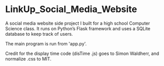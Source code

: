 # LinkUp_Social_Media_Website
A social media website side project I built for a high school Computer Science class. It runs on Python’s Flask framework and uses a SQLite database to keep track 
of users.

The main program is run from 'app.py'.

Credit for the display time code (disTime .js) goes to Simon Waldherr, and normalize .css to MIT.
